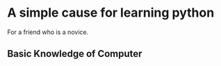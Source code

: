 # A simple cause for learning python

For a friend who is a novice.

## Basic Knowledge of Computer

### 





